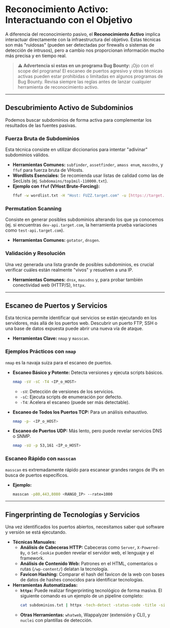 # Reconocimiento Activo: Interactuando con el Objetivo

A diferencia del reconocimiento pasivo, el **Reconocimiento Activo** implica interactuar directamente con la infraestructura del objetivo. Estas técnicas son más "ruidosas" (pueden ser detectadas por firewalls o sistemas de detección de intrusos), pero a cambio nos proporcionan información mucho más precisa y en tiempo real.

> **⚠️ Advertencia si estas en un programa Bug Bounty:** ¡Ojo con el scope del programa! El escaneo de puertos agresivo y otras técnicas activas pueden estar prohibidas o limitadas en algunos programas de Bug Bounty. Revisa siempre las reglas antes de lanzar cualquier herramienta de reconocimiento activo.

---

## Descubrimiento Activo de Subdominios

Podemos buscar subdominios de forma activa para complementar los resultados de las fuentes pasivas.

### Fuerza Bruta de Subdominios

Esta técnica consiste en utilizar diccionarios para intentar "adivinar" subdominios válidos.

* **Herramientas Comunes:** `subfinder`, `assetfinder`, `amass enum`, `massdns`, y `ffuf` para fuerza bruta de VHosts.
* **Wordlists Esenciales:** Se recomienda usar listas de calidad como las de SecLists (ej. `Subdomains/top1mil-110000.txt`).
* **Ejemplo con `ffuf` (VHost Brute-Forcing):**
  ```bash
  ffuf -w wordlist.txt -H "Host: FUZZ.target.com" -u [https://target.com](https://target.com)
  ```

### Permutation Scanning

Consiste en generar posibles subdominios alterando los que ya conocemos (ej. si encuentras `dev-api.target.com`, la herramienta prueba variaciones como `test-api.target.com`).

* **Herramientas Comunes:** `gotator`, `dnsgen`.

### Validación y Resolución

Una vez generada una lista grande de posibles subdominios, es crucial verificar cuáles están realmente "vivos" y resuelven a una IP.

* **Herramientas Comunes:** `dnsx`, `massdns` y, para probar también conectividad web (HTTP/S), `httpx`.

---

## Escaneo de Puertos y Servicios

Esta técnica permite identificar qué servicios se están ejecutando en los servidores, más allá de los puertos web. Descubrir un puerto FTP, SSH o una base de datos expuesta puede abrir una nueva vía de ataque.

* **Herramientas Clave:** `nmap` y `masscan`.

### Ejemplos Prácticos con `nmap`

`nmap` es la navaja suiza para el escaneo de puertos.

* **Escaneo Básico y Potente:** Detecta versiones y ejecuta scripts básicos.
  ```bash
  nmap -sV -sC -T4 <IP_o_HOST>
  ```

  * `-sV`: Detección de versiones de los servicios.
  * `-sC`: Ejecuta scripts de enumeración por defecto.
  * `-T4`: Acelera el escaneo (puede ser más detectable).
* **Escaneo de Todos los Puertos TCP:** Para un análisis exhaustivo.
  ```bash
  nmap -p- <IP_o_HOST>
  ```
* **Escaneo de Puertos UDP:** Más lento, pero puede revelar servicios DNS o SNMP.
  ```bash
  nmap -sU -p 53,161 <IP_o_HOST>
  ```

### Escaneo Rápido con `masscan`

`masscan` es extremadamente rápido para escanear grandes rangos de IPs en busca de puertos específicos.

* **Ejemplo:**
  ```bash
  masscan -p80,443,8080 <RANGO_IP> --rate=1000
  ```

---

## Fingerprinting de Tecnologías y Servicios

Una vez identificados los puertos abiertos, necesitamos saber qué software y versión se está ejecutando.

* **Técnicas Manuales:**
  * **Análisis de Cabeceras HTTP:** Cabeceras como `Server`, `X-Powered-By`, o `Set-Cookie` pueden revelar el servidor web, el lenguaje y el framework.
  * **Análisis de Contenido Web:** Patrones en el HTML, comentarios o rutas (`/wp-content/`) delatan la tecnología.
  * **Favicon Hashing:** Comparar el hash del favicon de la web con bases de datos de hashes conocidos para identificar tecnologías.
* **Herramientas Automatizadas:**
  * **`httpx`:** Puede realizar fingerprinting tecnológico de forma masiva. El siguiente comando es un ejemplo de un pipeline completo:
    ```bash
    cat subdominios.txt | httpx -tech-detect -status-code -title -silent
    ```
  * **Otras Herramientas:** `whatweb`, Wappalyzer (extensión y CLI), y `nuclei` con plantillas de detección.
